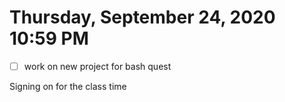 # Thursday, September 24, 2020 10:59 PM
- [ ] work on new project for bash quest

Signing on for the class time